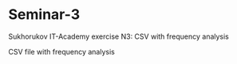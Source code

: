 # Seminar-3
Sukhorukov IT-Academy exercise N3: CSV with frequency analysis

CSV file with frequency analysis
